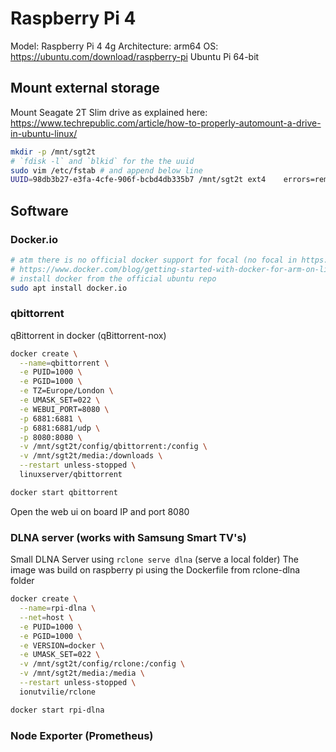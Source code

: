 # Raspberry Pi 4

Model: Raspberry Pi 4 4g
Architecture: arm64
OS: https://ubuntu.com/download/raspberry-pi Ubuntu Pi 64-bit

## Mount external storage

Mount Seagate 2T Slim drive as explained here: https://www.techrepublic.com/article/how-to-properly-automount-a-drive-in-ubuntu-linux/ 

```bash
mkdir -p /mnt/sgt2t
# `fdisk -l` and `blkid` for the the uuid
sudo vim /etc/fstab # and append below line 
UUID=98db3b27-e3fa-4cfe-906f-bcbd4db335b7 /mnt/sgt2t ext4    errors=remount-ro,auto,exec,rw,user 0       0
```

## Software

### Docker.io


```bash 
# atm there is no official docker support for focal (no focal in https://download.docker.com/linux/ubuntu/dists/)
# https://www.docker.com/blog/getting-started-with-docker-for-arm-on-linux/
# install docker from the official ubuntu repo
sudo apt install docker.io
```

### qbittorrent 

qBittorrent in docker (qBittorrent-nox)

```bash 
docker create \
  --name=qbittorrent \
  -e PUID=1000 \
  -e PGID=1000 \
  -e TZ=Europe/London \
  -e UMASK_SET=022 \
  -e WEBUI_PORT=8080 \
  -p 6881:6881 \
  -p 6881:6881/udp \
  -p 8080:8080 \
  -v /mnt/sgt2t/config/qbittorrent:/config \
  -v /mnt/sgt2t/media:/downloads \
  --restart unless-stopped \
  linuxserver/qbittorrent

docker start qbittorrent 
```
Open the web ui on board IP and port 8080

### DLNA server (works with Samsung Smart TV's)


Small DLNA Server using `rclone serve dlna` (serve a local folder)
The image was build on raspberry pi using the Dockerfile from rclone-dlna folder

```bash
docker create \
  --name=rpi-dlna \
  --net=host \
  -e PUID=1000 \
  -e PGID=1000 \
  -e VERSION=docker \
  -e UMASK_SET=022 \
  -v /mnt/sgt2t/config/rclone:/config \
  -v /mnt/sgt2t/media:/media \
  --restart unless-stopped \
  ionutvilie/rclone

docker start rpi-dlna  
```

### Node Exporter (Prometheus)